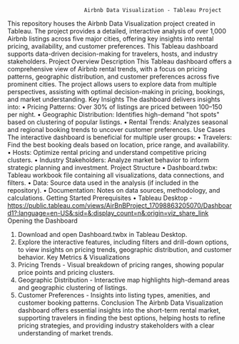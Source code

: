                             Airbnb Data Visualization - Tableau Project
This repository houses the Airbnb Data Visualization project created in Tableau. The project provides a detailed, interactive analysis of over 1,000 Airbnb listings across five major cities, offering key insights into rental pricing, availability, and customer preferences. This Tableau dashboard supports data-driven decision-making for travelers, hosts, and industry stakeholders.
Project Overview
Description
This Tableau dashboard offers a comprehensive view of Airbnb rental trends, with a focus on pricing patterns, geographic distribution, and customer preferences across five prominent cities. The project allows users to explore data from multiple perspectives, assisting with optimal decision-making in pricing, bookings, and market understanding.
Key Insights
The dashboard delivers insights into:
•	Pricing Patterns: Over 30% of listings are priced between $100–$150 per night.
•	Geographic Distribution: Identifies high-demand "hot spots" based on clustering of popular listings.
•	Rental Trends: Analyzes seasonal and regional booking trends to uncover customer preferences.
Use Cases
The interactive dashboard is beneficial for multiple user groups:
•	Travelers: Find the best booking deals based on location, price range, and availability.
•	Hosts: Optimize rental pricing and understand competitive pricing clusters.
•	Industry Stakeholders: Analyze market behavior to inform strategic planning and investment.
Project Structure
•	Dashboard.twbx: Tableau workbook file containing all visualizations, data connections, and filters.
•	Data: Source data used in the analysis (if included in the repository).
•	Documentation: Notes on data sources, methodology, and calculations.
Getting Started
Prerequisites
•	Tableau Desktop - https://public.tableau.com/views/AirBnBProject_17098863205070/Dashboard1?:language=en-US&:sid=&:display_count=n&:origin=viz_share_link
Opening the Dashboard
1.	Download and open Dashboard.twbx in Tableau Desktop.
2.	Explore the interactive features, including filters and drill-down options, to view insights on pricing trends, geographic distribution, and customer behavior.
Key Metrics & Visualizations
1.	Pricing Trends - Visual breakdown of pricing ranges, showing popular price points and pricing clusters.
2.	Geographic Distribution - Interactive map highlights high-demand areas and geographic clustering of listings.
3.	Customer Preferences - Insights into listing types, amenities, and customer booking patterns.
Conclusion
The Airbnb Data Visualization dashboard offers essential insights into the short-term rental market, supporting travelers in finding the best options, helping hosts to refine pricing strategies, and providing industry stakeholders with a clear understanding of market trends.

